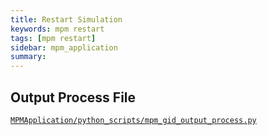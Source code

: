 ```yaml
---
title: Restart Simulation
keywords: mpm restart
tags: [mpm restart]
sidebar: mpm_application
summary: 
---
```



## Output Process File

[<i class="fa fa-github"></i> `MPMApplication/python_scripts/mpm_gid_output_process.py`](https://github.com/KratosMultiphysics/Kratos/blob/master/applications/MPMApplication/python_scripts/mpm_gid_output_process.py)
